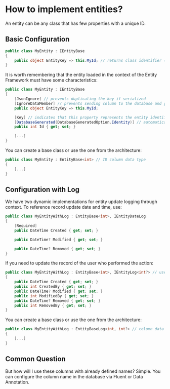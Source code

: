 # How to implement entities?
An entity can be any class that has few properties with a unique ID.

## Basic Configuration
```csharp
public class MyEntity : IEntityBase
{
    public object EntityKey => this.MyId; // returns class identifier (ID)
}
```

It is worth remembering that the entity loaded in the context of the Entity Framework must have some characteristics:
```csharp
public class MyEntity : IEntityBase
{
    [JsonIgnore] // prevents duplicating the key if serialized
    [IgnoreDataMember] // prevents sending column to the database and generating exceptions
    public object EntityKey => this.MyId;

    [Key] // indicates that this property represents the entity identifier
    [DatabaseGenerated(DatabaseGeneratedOption.Identity)] // automatically generates value for the column at the time of persistence
    public int Id { get; set; }

    [...]
}
```

You can create a base class or use the one from the architecture:
```csharp
public class MyEntity : EntityBase<int> // ID column data type
{
    [...]
}
```

## Configuration with Log
We have two dynamic implementations for entity update logging through context. To reference record update date and time, use:
```csharp
public class MyEntityWithLog : EntityBase<int>, IEntityDateLog
{
    [Required]
    public DateTime Created { get; set; }

    public DateTime? Modified { get; set; }

    public DateTime? Removed { get; set; }
}
```

If you need to update the record of the user who performed the action:
```csharp
public class MyEntityWithLog : EntityBase<int>, IEntityLog<int?> // user id column data type
{
    public DateTime Created { get; set; }
    public int CreatedBy { get; set; }
    public DateTime? Modified { get; set; }
    public int ModifiedBy { get; set; }
    public DateTime? Removed { get; set; }
    public int RemovedBy { get; set; }
}
```

You can create a base class or use the one from the architecture:
```csharp
public class MyEntityWithLog : EntityBaseLog<int, int?> // column data type id and user id
{
    [...]
}
```

## Common Question
But how will I use these columns with already defined names? Simple. You can configure the column name in the database via Fluent or Data Annotation.